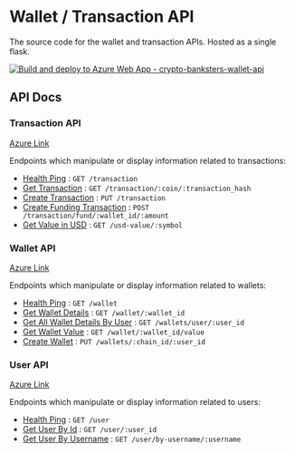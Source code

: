 # Wallet / Transaction API
The source code for the wallet and transaction APIs. Hosted as a single flask.

[![Build and deploy to Azure Web App - crypto-banksters-wallet-api](https://github.com/alexrirak-ms/crypto_cloudathon_wallet_api/actions/workflows/main_crypto-banksters-wallet-api.yml/badge.svg)](https://github.com/alexrirak-ms/crypto_cloudathon_wallet_api/actions/workflows/main_crypto-banksters-wallet-api.yml)

## API Docs

### Transaction API
[Azure Link](https://crypto-banksters-wallet-api.azurewebsites.net/transaction)

Endpoints which manipulate or display information related to transactions:

* [Health Ping](docs/transaction/transaction.md) : `GET /transaction`
* [Get Transaction](docs/transaction/get_transaction.md) : `GET /transaction/:coin/:transaction_hash`
* [Create Transaction](docs/transaction/create_transaction.md) : `PUT /transaction`
* [Create Funding Transaction](docs/transaction/create_funding_transaction.md) : `POST /transaction/fund/:wallet_id/:amount`
* [Get Value in USD](docs/transaction/get_value_in_usd.md) : `GET /usd-value/:symbol`

### Wallet API
[Azure Link](https://crypto-banksters-wallet-api.azurewebsites.net/wallet)

Endpoints which manipulate or display information related to wallets:

* [Health Ping](docs/wallet/wallet.md) : `GET /wallet`
* [Get Wallet Details](docs/wallet/get_wallet.md) : `GET /wallet/:wallet_id`
* [Get All Wallet Details By User](docs/wallet/get_wallets_by_user.md) : `GET /wallets/user/:user_id`
* [Get Wallet Value](docs/wallet/get_wallet_value.md) : `GET /wallet/:wallet_id/value`
* [Create Wallet](docs/wallet/create_wallet.md) : `PUT /wallets/:chain_id/:user_id`

### User API
[Azure Link](https://crypto-banksters-wallet-api.azurewebsites.net/user)

Endpoints which manipulate or display information related to users:

* [Health Ping](docs/user/user.md) : `GET /user`
* [Get User By Id](docs/user/get_user_by_id.md) : `GET /user/:user_id`
* [Get User By Username](docs/user/get_user_by_username.md) : `GET /user/by-username/:username`